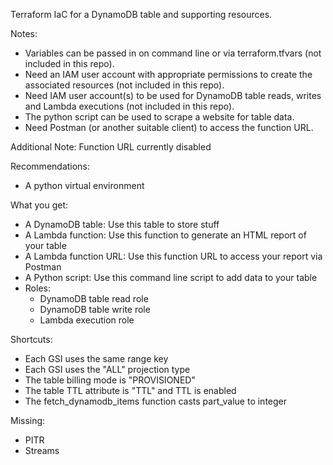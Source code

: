 Terraform IaC for a DynamoDB table and supporting resources.

Notes:
  - Variables can be passed in on command line or via terraform.tfvars (not included in this repo).
  - Need an IAM user account with appropriate permissions to create the associated resources (not included in this repo). 
  - Need IAM user account(s) to be used for DynamoDB table reads, writes and Lambda executions (not included in this repo).
  - The python script can be used to scrape a website for table data.
  - Need Postman (or another suitable client) to access the function URL.

Additional Note: Function URL currently disabled

Recommendations:
  - A python virtual environment

What you get:
  - A DynamoDB table: Use this table to store stuff
  - A Lambda function: Use this function to generate an HTML report of your table
  - A Lambda function URL: Use this function URL to access your report via Postman
  - A Python script: Use this command line script to add data to your table
  - Roles:
    - DynamoDB table read role
    - DynamoDB table write role
    - Lambda execution role

Shortcuts:
  - Each GSI uses the same range key
  - Each GSI uses the "ALL" projection type
  - The table billing mode is "PROVISIONED"
  - The table TTL attribute is "TTL" and TTL is enabled
  - The fetch_dynamodb_items function casts part_value to integer

Missing:
  - PITR
  - Streams
